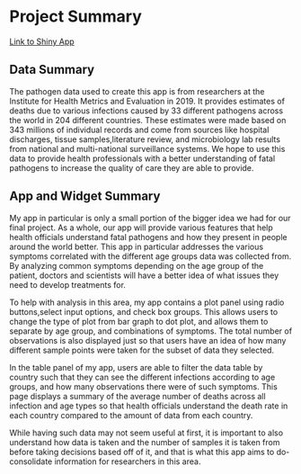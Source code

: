 # **Project Summary** 
[Link to Shiny App]( https://nitya-l.shinyapps.io/ps6-Nitya-l/)

## **Data Summary**
The pathogen data used to create this app is from researchers at the Institute for Health Metrics and Evaluation in 2019. It provides estimates of deaths due to various infections caused by 33 different pathogens across the world in 204 different countries. These estimates were made based on 343 millions of individual records and come from sources like hospital discharges, tissue samples,literature review, and microbiology lab results from national and multi-national surveillance systems. We hope to use this data to provide health professionals with a better understanding of fatal pathogens to increase the quality of care they are able to provide.

## **App and Widget Summary**

My app in particular is only a small portion of the bigger idea we had for our final project. As a whole, our app will provide various features that help health officials understand fatal pathogens and how they present in people around the world better. This app in particular addresses the various symptoms correlated with the different age groups data was collected from. By analyzing common symptoms depending on the age group of the patient, doctors and scientists will have a better idea of what issues they need to develop treatments for. 

To help with analysis in this area, my app contains a plot panel using radio buttons,select input options, and check box groups. This allows users to change the type of plot from bar graph to dot plot, and allows them to separate by age group, and combinations of symptoms. The total number of observations is also displayed just so that users have an idea of how many different sample points were taken for the subset of data they selected.

In the table panel of my app, users are able to filter the data table by country such that they can see the different infections according to age groups, and how many observations there were of such symptoms. This page displays a summary of the average number of deaths across all infection and age types so that health officials understand the death rate in each country compared to the amount of data from each country. 

While having such data may not seem useful at first, it is important to also understand how data is taken and the number of samples it is taken from before taking decisions based off of it, and that is what this app aims to do- consolidate information for researchers in this area.

